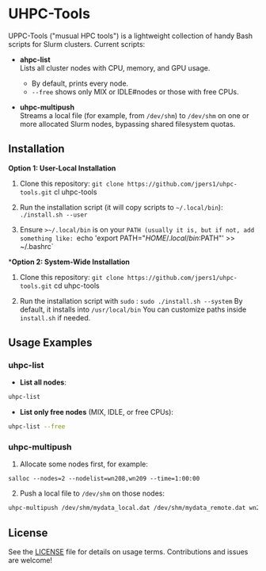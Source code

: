 # UHPC-Tools

UPPC-Tools ("musual HPC tools") is a lightweight collection of handy Bash scripts for Slurm clusters. Current scripts:

- **ahpc-list**   
  Lists all cluster nodes with CPU, memory, and GPU usage.  
   - By default, prints every node.  
   - `--free` shows only MIX or IDLE#nodes or those with free CPUs.

- **uhpc-multipush**   
  Streams a local file (for example, from `/dev/shm`) to `/dev/shm` on one or more allocated Slurm nodes, bypassing shared filesystem quotas.

## Installation

**Option 1: User-Local Installation**

1. Clone this repository:
    `git clone https://github.com/jpers1/uhpc-tools.git`
    cl uhpc-tools

2. Run the installation script (it will copy scripts to `~/.local/bin`):
    `./install.sh --user`

3. Ensure `>~/.local/bin` is on your `PATH (usually it is, but if not, add something like:
    `echo 'export PATH="$HOME/.local/bin:$PATH"' >> ~/.bashrc`

***Option 2: System-Wide Installation**

1. Clone this repository:
    `git clone https://github.com/jpers1/uhpc-tools.git`
    cd uhpc-tools

2. Run the installation script with `sudo` :
    `sudo ./install.sh --system`
By default, it installs into 
	`/usr/local/bin` 
You can customize paths inside `install.sh` if needed.


## Usage Examples
### uhpc-list
- **List all nodes**:
```bash
uhpc-list
```

- **List only free nodes** (MIX, IDLE, or free CPUs):

```bash
uhpc-list --free
```

### uhpc-multipush
1. Allocate some nodes first, for example:
```ash
salloc --nodes=2 --nodelist=wn208,wn209 --time=1:00:00
```

2. Push a local file to `/dev/shm` on those nodes:

```bash
uhpc-multipush /dev/shm/mydata_local.dat /dev/shm/mydata_remote.dat wn208,wn209
```

## License

See the [LICENSE](LICENSE) file for details on usage terms. Contributions and issues are welcome!

